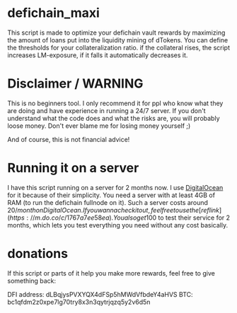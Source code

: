 # defichain_maxi
This script is made to optimize your defichain vault rewards by maximizing the amount of loans put into the liquidity mining of dTokens.
You can define the thresholds for your collateralization ratio. if the collateral rises, the script increases LM-exposure, if it falls it automatically decreases it.

# Disclaimer / WARNING
This is no beginners tool. I only recommend it for ppl who know what they are doing and have experience in running a 24/7 server.
If you don't understand what the code does and what the risks are, you will probably loose money.
Don't ever blame me for losing money yourself ;)

And of course, this is not financial advice!

# Running it on a server
I have this script running on a server for 2 months now. I use  [DigitalOcean](https://m.do.co/c/1767a7ee58ea) for it because of their simplicity.
You need a server with at least 4GB of RAM (to run the defichain fullnode on it). Such a server costs around 20$/month on DigitalOcean.
If you wanna check it out, feel free to use the [reflink](https://m.do.co/c/1767a7ee58ea). You also get 100$ to test their service for 2 months, which lets you test everything you need without any cost basically.

# donations
If this script or parts of it help you make more rewards, feel free to give something back:

DFI address: dLBqjysPVXYQX4dFSp5hMWdVfbdeY4aHVS
BTC: bc1qfdm2z0xpe7lg70try8x3n3qytrjqzq5y2v6d5n

